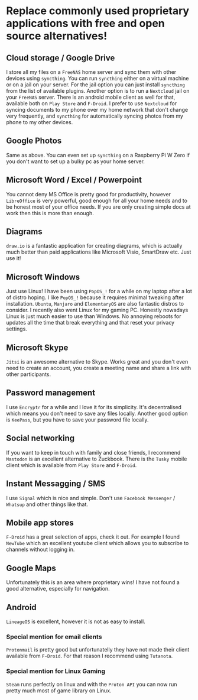 # Replace commonly used proprietary applications with free and open source alternatives!

## Cloud storage / Google Drive
I store all my files on a `FreeNAS` home server and sync them with other devices using `syncthing`.
You can run `syncthing` either on a virtual machine or on a jail on your server.
For the jail option you can just install `syncthing` from the list of available plugins.
Another option is to run a `Nextcloud` jail on your `FreeNAS` server. There is an android mobile client as well for that, available both on `Play Store` and `F-Droid`.
I prefer to use `Nextcloud` for syncing documents to my phone over my home network that don't change very frequently, and `syncthing` for automatically syncing photos from my phone to my other devices.

## Google Photos
Same as above. You can even set up `syncthing` on a Raspberry Pi W Zero if you don't want to set up a bulky pc as your home server. 

## Microsoft Word / Excel / Powerpoint
You cannot deny MS Office is pretty good for productivity, however `LibreOffice` is very powerful, good enough for all your home needs and to be honest most of your office needs. 
If you are only creating simple docs at work then this is more than enough.

## Diagrams
`draw.io` is a fantastic application for creating diagrams, which is actually much better than paid applications like Microsoft Visio, SmartDraw etc. Just use it!

## Microsoft Windows
Just use Linux! I have been using `PopOS_!` for a while on my laptop after a lot of distro hoping.
I like `PopOS_!` because it requires minimal tweaking after installation. 
`Ubuntu`, `Manjaro` and `ElementaryOS` are also fantastic distros to consider.
I recently also went Linux for my gaming PC. 
Honestly nowadays Linux is just much easier to use than Windows. 
No annoying reboots for updates all the time that break everything and that reset your privacy settings. 

## Microsoft Skype
`Jitsi` is an awesome alternative to Skype. Works great and you don't even need to create an account, you create a meeting name and share a link with other participants.

## Password management
I use `Encryptr` for a while and I love it for its simplicity. It's decentralised which means you don't need to save any files locally.
Another good option is `KeePass`, but you have to save your password file locally.

## Social networking
If you want to keep in touch with family and close friends, I recommend `Mastodon` is an excellent alternative to Zuckbook. There is the `Tusky` mobile client which is available from `Play Store` and `F-Droid`.

## Instant Messagging / SMS
I use `Signal` which is nice and simple. Don't use `Facebook Messenger` / `Whatsup` and other things like that.

## Mobile app stores
`F-Droid` has a great selection of apps, check it out. For example I found `NewTube` which an excellent youtube client which allows you to subscribe to channels without logging in.

## Google Maps
Unfortunately this is an area where proprietary wins! I have not found a good alternative, especially for navigation.

## Android
`LineageOS` is excellent, however it is not as easy to install. 

### Special mention for email clients
`Protonmail` is pretty good but unfortunatelly they have not made their client available from `F-Droid`. For that reason I recommend using `Tutanota`.

### Special mention for Linux Gaming
`Steam` runs perfectly on linux and with the `Proton API` you can now run pretty much most of game library on Linux.
